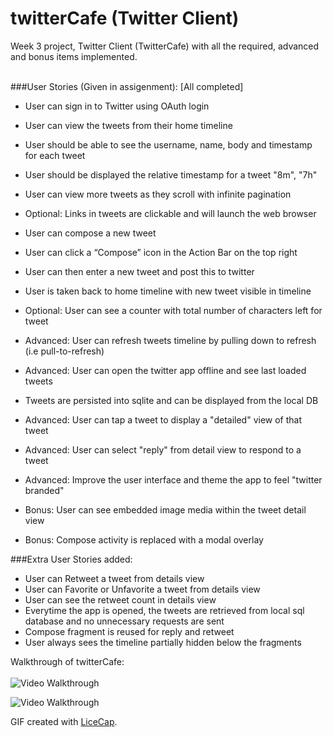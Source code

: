 twitterCafe (Twitter Client) <br>
========================

Week 3 project, Twitter Client (TwitterCafe) with all the required, advanced and bonus items implemented. <br> <br>

###User Stories (Given in assigenment): [All completed]

 - User can sign in to Twitter using OAuth login
 - User can view the tweets from their home timeline
 - User should be able to see the username, name, body and timestamp for each tweet
 - User should be displayed the relative timestamp for a tweet "8m", "7h"
 - User can view more tweets as they scroll with infinite pagination
 - Optional: Links in tweets are clickable and will launch the web browser
 - User can compose a new tweet
 - User can click a “Compose” icon in the Action Bar on the top right
 - User can then enter a new tweet and post this to twitter
 - User is taken back to home timeline with new tweet visible in timeline
 - Optional: User can see a counter with total number of characters left for tweet

 - Advanced: User can refresh tweets timeline by pulling down to refresh (i.e pull-to-refresh)
 - Advanced: User can open the twitter app offline and see last loaded tweets
 - Tweets are persisted into sqlite and can be displayed from the local DB
 - Advanced: User can tap a tweet to display a "detailed" view of that tweet
 - Advanced: User can select "reply" from detail view to respond to a tweet
 - Advanced: Improve the user interface and theme the app to feel "twitter branded"
 - Bonus: User can see embedded image media within the tweet detail view
 - Bonus: Compose activity is replaced with a modal overlay

###Extra User Stories added:

 - User can Retweet a tweet from details view
 - User can Favorite or Unfavorite a tweet from details view
 - User can see the retweet count in details view
 - Everytime the app is opened, the tweets are retrieved from local sql database and no unnecessary requests are sent
 - Compose fragment is reused for reply and retweet
 - User always sees the timeline partially hidden below the fragments


Walkthrough of twitterCafe: <br> <br>
![Video Walkthrough](twittercafe_1.gif)

![Video Walkthrough](twittercafe_2.gif)

GIF created with [LiceCap](http://www.cockos.com/licecap/).
